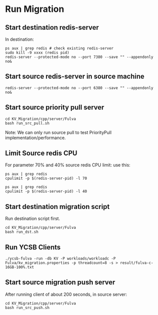 # Run Migration  

## Start destination redis-server 
In destination:
```
ps aux | grep redis # check existing redis-server
sudo kill -9 xxxx (redis pid)
redis-server --protected-mode no --port 7380 --save "" --appendonly no&
```

## Start source redis-server in source machine
```
redis-server --protected-mode no --port 6380 --save "" --appendonly no&
```

## Start source priority pull server
```
cd KV_Migration/cpp/server/Fulva
bash run_src_pull.sh
```
Note: We can only run source pull to test PriorityPull implementation/performance.

## Limit Source redis CPU
For parameter 70% and 40% source redis CPU limit:
use this:
```
ps aux | grep redis
cpulimit -p $(redis-server-pid) -l 70
```

```
ps aux | grep redis
cpulimit -p $(redis-server-pid) -l 40
```


## Start destination migration script
Run destination script first.
```
cd KV_Migration/cpp/server/Fulva
bash run_dst.sh
```


## Run YCSB Clients
```
./ycsb-fulva -run -db KV -P workloads/workloadc -P Fulva/kv_migration.properties -p threadcount=8 -s > result/fulva-c-16GB-100%.txt
```

## Start source migration push server

After running client of about 200 seconds, in source server:
```
cd KV_Migration/cpp/server/Fulva
bash run_src_push.sh
```
